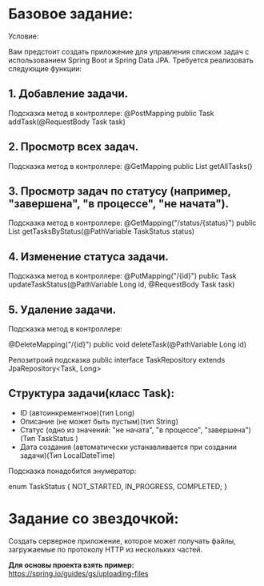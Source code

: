 
# Базовое задание:

Условие:

Вам предстоит создать приложение для управления списком задач с использованием Spring Boot и Spring Data JPA. Требуется реализовать следующие функции:

## 1. Добавление задачи. 

Подсказка метод в контроллере: @PostMapping public Task addTask(@RequestBody Task task)

## 2. Просмотр всех задач. 

Подсказка метод в контроллере: @GetMapping public List<Task> getAllTasks()

## 3. Просмотр задач по статусу (например, "завершена", "в процессе", "не начата"). 

Подсказка метод в контроллере: @GetMapping("/status/{status}") public List<Task> getTasksByStatus(@PathVariable TaskStatus status)

## 4. Изменение статуса задачи. 

Подсказка метод в контроллере: @PutMapping("/{id}") public Task updateTaskStatus(@PathVariable Long id, @RequestBody Task task)

## 5. Удаление задачи.

Подсказка метод в контроллере:

@DeleteMapping("/{id}")
public void deleteTask(@PathVariable Long id)

Репозитроий подсказка public interface TaskRepository extends JpaRepository<Task, Long>

## Структура задачи(класс Task):

- ID (автоинкрементное)(тип Long)
- Описание (не может быть пустым)(тип String)
- Статус (одно из значений: "не начата", "в процессе", "завершена")(Тип TaskStatus )
- Дата создания (автоматически устанавливается при создании задачи)(Тип LocalDateTime)

Подсказка понадобится энумератор:

enum TaskStatus {
NOT_STARTED, IN_PROGRESS, COMPLETED;
}

# Задание со звездочкой:

Cоздать серверное приложение, которое может получать файлы, загружаемые по протоколу HTTP из нескольких частей.

**Для основы проекта взять пример:** https://spring.io/guides/gs/uploading-files




